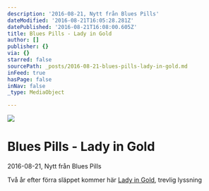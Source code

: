 ```yaml
---
description: '2016-08-21, Nytt från Blues Pills'
dateModified: '2016-08-21T16:05:28.281Z'
datePublished: '2016-08-21T16:08:00.605Z'
title: Blues Pills - Lady in Gold
author: []
publisher: {}
via: {}
starred: false
sourcePath: _posts/2016-08-21-blues-pills-lady-in-gold.md
inFeed: true
hasPage: false
inNav: false
_type: MediaObject

---
```

![](https://the-grid-user-content.s3-us-west-2.amazonaws.com/a41f00b6-b5b6-49f9-8c7d-09f09d970665.jpg)

# Blues Pills - Lady in Gold

2016-08-21, Nytt från Blues Pills

Två år efter förra släppet kommer här [Lady in Gold][0], trevlig lyssning

[0]: https://open.spotify.com/album/1QvNfeZTKXDTT9KfHHHhmw